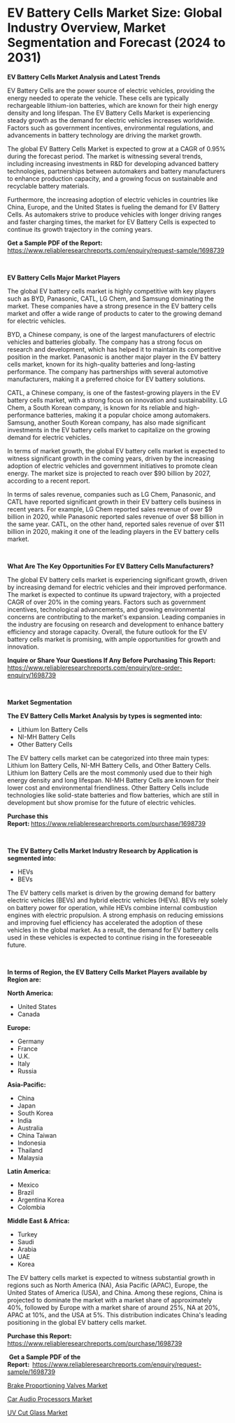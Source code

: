 <p><h1>EV Battery Cells Market Size: Global Industry Overview, Market Segmentation and Forecast (2024 to 2031)</h1></p><p><strong>EV Battery Cells Market Analysis and Latest Trends</strong></p>
<p><p>EV Battery Cells are the power source of electric vehicles, providing the energy needed to operate the vehicle. These cells are typically rechargeable lithium-ion batteries, which are known for their high energy density and long lifespan. The EV Battery Cells Market is experiencing steady growth as the demand for electric vehicles increases worldwide. Factors such as government incentives, environmental regulations, and advancements in battery technology are driving the market growth.</p><p>The global EV Battery Cells Market is expected to grow at a CAGR of 0.95% during the forecast period. The market is witnessing several trends, including increasing investments in R&D for developing advanced battery technologies, partnerships between automakers and battery manufacturers to enhance production capacity, and a growing focus on sustainable and recyclable battery materials.</p><p>Furthermore, the increasing adoption of electric vehicles in countries like China, Europe, and the United States is fueling the demand for EV Battery Cells. As automakers strive to produce vehicles with longer driving ranges and faster charging times, the market for EV Battery Cells is expected to continue its growth trajectory in the coming years.</p></p>
<p><strong>Get a Sample PDF of the Report:&nbsp;</strong> <a href="https://www.reliableresearchreports.com/enquiry/request-sample/1698739">https://www.reliableresearchreports.com/enquiry/request-sample/1698739</a></p>
<p>&nbsp;</p>
<p><strong>EV Battery Cells Major Market Players</strong></p>
<p><p>The global EV battery cells market is highly competitive with key players such as BYD, Panasonic, CATL, LG Chem, and Samsung dominating the market. These companies have a strong presence in the EV battery cells market and offer a wide range of products to cater to the growing demand for electric vehicles.</p><p>BYD, a Chinese company, is one of the largest manufacturers of electric vehicles and batteries globally. The company has a strong focus on research and development, which has helped it to maintain its competitive position in the market. Panasonic is another major player in the EV battery cells market, known for its high-quality batteries and long-lasting performance. The company has partnerships with several automotive manufacturers, making it a preferred choice for EV battery solutions.</p><p>CATL, a Chinese company, is one of the fastest-growing players in the EV battery cells market, with a strong focus on innovation and sustainability. LG Chem, a South Korean company, is known for its reliable and high-performance batteries, making it a popular choice among automakers. Samsung, another South Korean company, has also made significant investments in the EV battery cells market to capitalize on the growing demand for electric vehicles.</p><p>In terms of market growth, the global EV battery cells market is expected to witness significant growth in the coming years, driven by the increasing adoption of electric vehicles and government initiatives to promote clean energy. The market size is projected to reach over $90 billion by 2027, according to a recent report.</p><p>In terms of sales revenue, companies such as LG Chem, Panasonic, and CATL have reported significant growth in their EV battery cells business in recent years. For example, LG Chem reported sales revenue of over $9 billion in 2020, while Panasonic reported sales revenue of over $8 billion in the same year. CATL, on the other hand, reported sales revenue of over $11 billion in 2020, making it one of the leading players in the EV battery cells market.</p></p>
<p>&nbsp;</p>
<p><strong>What Are The Key Opportunities For EV Battery Cells Manufacturers?</strong></p>
<p><p>The global EV battery cells market is experiencing significant growth, driven by increasing demand for electric vehicles and their improved performance. The market is expected to continue its upward trajectory, with a projected CAGR of over 20% in the coming years. Factors such as government incentives, technological advancements, and growing environmental concerns are contributing to the market's expansion. Leading companies in the industry are focusing on research and development to enhance battery efficiency and storage capacity. Overall, the future outlook for the EV battery cells market is promising, with ample opportunities for growth and innovation.</p></p>
<p><strong>Inquire or Share Your Questions If Any Before Purchasing This Report:</strong> <a href="https://www.reliableresearchreports.com/enquiry/pre-order-enquiry/1698739">https://www.reliableresearchreports.com/enquiry/pre-order-enquiry/1698739</a></p>
<p>&nbsp;</p>
<p><strong>Market Segmentation</strong></p>
<p><strong>The EV Battery Cells Market Analysis by types is segmented into:</strong></p>
<p><ul><li>Lithium Ion Battery Cells</li><li>NI-MH Battery Cells</li><li>Other Battery Cells</li></ul></p>
<p><p>The EV battery cells market can be categorized into three main types: Lithium Ion Battery Cells, NI-MH Battery Cells, and Other Battery Cells. Lithium Ion Battery Cells are the most commonly used due to their high energy density and long lifespan. NI-MH Battery Cells are known for their lower cost and environmental friendliness. Other Battery Cells include technologies like solid-state batteries and flow batteries, which are still in development but show promise for the future of electric vehicles.</p></p>
<p><strong>Purchase this Report:&nbsp;</strong><a href="https://www.reliableresearchreports.com/purchase/1698739">https://www.reliableresearchreports.com/purchase/1698739</a></p>
<p>&nbsp;</p>
<p><strong>The EV Battery Cells Market Industry Research by Application is segmented into:</strong></p>
<p><ul><li>HEVs</li><li>BEVs</li></ul></p>
<p><p>The EV battery cells market is driven by the growing demand for battery electric vehicles (BEVs) and hybrid electric vehicles (HEVs). BEVs rely solely on battery power for operation, while HEVs combine internal combustion engines with electric propulsion. A strong emphasis on reducing emissions and improving fuel efficiency has accelerated the adoption of these vehicles in the global market. As a result, the demand for EV battery cells used in these vehicles is expected to continue rising in the foreseeable future.</p></p>
<p>&nbsp;</p>
<p><strong>In terms of Region, the EV Battery Cells Market Players available by Region are:</strong></p>
<p>
    <p> <strong> North America: </strong>
        <ul>
            <li>United States</li>
            <li>Canada</li>
        </ul>
        </p> 
    <p> <strong> Europe: </strong>
        <ul>
            <li>Germany</li>
            <li>France</li>
            <li>U.K.</li>
            <li>Italy</li>
            <li>Russia</li>
        </ul>
        </p> 
    <p> <strong> Asia-Pacific: </strong>
        <ul>
            <li>China</li>
            <li>Japan</li>
            <li>South Korea</li>
            <li>India</li>
            <li>Australia</li>
            <li>China Taiwan</li>
            <li>Indonesia</li>
            <li>Thailand</li>
            <li>Malaysia</li>
        </ul>
        </p> 
    <p> <strong> Latin America: </strong>
        <ul>
            <li>Mexico</li>
            <li>Brazil</li>
            <li>Argentina Korea</li>
            <li>Colombia</li>
        </ul>
        </p> 
    <p> <strong> Middle East & Africa: </strong>
        <ul>
            <li>Turkey</li>
            <li>Saudi</li>
            <li>Arabia</li>
            <li>UAE</li>
            <li>Korea</li>
        </ul>
    </p>
    </p>
<p><p>The EV battery cells market is expected to witness substantial growth in regions such as North America (NA), Asia Pacific (APAC), Europe, the United States of America (USA), and China. Among these regions, China is projected to dominate the market with a market share of approximately 40%, followed by Europe with a market share of around 25%, NA at 20%, APAC at 10%, and the USA at 5%. This distribution indicates China's leading positioning in the global EV battery cells market.</p></p>
<p><strong>Purchase this Report: </strong><a href="https://www.reliableresearchreports.com/purchase/1698739">https://www.reliableresearchreports.com/purchase/1698739</a></p>
<p>&nbsp;<strong>Get a Sample PDF of the Report:&nbsp;&nbsp;</strong><a href="https://www.reliableresearchreports.com/enquiry/request-sample/1698739">https://www.reliableresearchreports.com/enquiry/request-sample/1698739</a></p>
<p><strong></strong></p>
<p><p><a href="https://github.com/peachesmcdowel1/Market-Research-Report-List-1/blob/main/brake-proportioning-valves-market.md">Brake Proportioning Valves Market</a></p><p><a href="https://github.com/redneck06/Market-Research-Report-List-2/blob/main/car-audio-processors-market.md">Car Audio Processors Market</a></p><p><a href="https://github.com/edytherolanlouisejk1miz0wig/Market-Research-Report-List-1/blob/main/uv-cut-glass-market.md">UV Cut Glass Market</a></p></p>